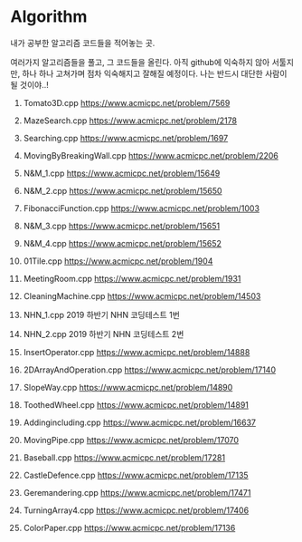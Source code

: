 # Algorithm
내가 공부한 알고리즘 코드들을 적어놓는 곳.

여러가지 알고리즘들을 풀고, 그 코드들을 올린다. 
아직 github에 익숙하지 않아 서툴지만, 하나 하나 고쳐가며 점차 익숙해지고 잘해질 예정이다.
나는 반드시 대단한 사람이 될 것이야..!


1. Tomato3D.cpp
https://www.acmicpc.net/problem/7569

2. MazeSearch.cpp
https://www.acmicpc.net/problem/2178

3. Searching.cpp
https://www.acmicpc.net/problem/1697

4. MovingByBreakingWall.cpp
https://www.acmicpc.net/problem/2206

5. N&M_1.cpp
https://www.acmicpc.net/problem/15649

6. N&M_2.cpp
https://www.acmicpc.net/problem/15650

7. FibonacciFunction.cpp
https://www.acmicpc.net/problem/1003

8. N&M_3.cpp
https://www.acmicpc.net/problem/15651

9. N&M_4.cpp
https://www.acmicpc.net/problem/15652

10. 01Tile.cpp
https://www.acmicpc.net/problem/1904

11. MeetingRoom.cpp
https://www.acmicpc.net/problem/1931

12. CleaningMachine.cpp
https://www.acmicpc.net/problem/14503

13. NHN_1.cpp
2019 하반기 NHN 코딩테스트 1번

14. NHN_2.cpp
2019 하반기 NHN 코딩테스트 2번

15. InsertOperator.cpp
https://www.acmicpc.net/problem/14888

16. 2DArrayAndOperation.cpp
https://www.acmicpc.net/problem/17140

17. SlopeWay.cpp
https://www.acmicpc.net/problem/14890

18. ToothedWheel.cpp
https://www.acmicpc.net/problem/14891

19. Addingincluding.cpp
https://www.acmicpc.net/problem/16637

20. MovingPipe.cpp
https://www.acmicpc.net/problem/17070

21. Baseball.cpp
https://www.acmicpc.net/problem/17281

22. CastleDefence.cpp
https://www.acmicpc.net/problem/17135

23. Geremandering.cpp
https://www.acmicpc.net/problem/17471

24. TurningArray4.cpp
https://www.acmicpc.net/problem/17406

25. ColorPaper.cpp
https://www.acmicpc.net/problem/17136
